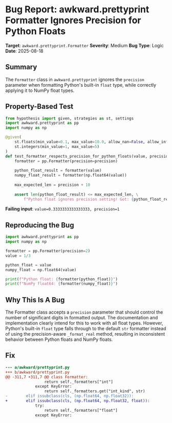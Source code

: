 # Bug Report: awkward.prettyprint Formatter Ignores Precision for Python Floats

**Target**: `awkward.prettyprint.Formatter`
**Severity**: Medium
**Bug Type**: Logic
**Date**: 2025-08-18

## Summary

The `Formatter` class in `awkward.prettyprint` ignores the `precision` parameter when formatting Python's built-in `float` type, while correctly applying it to NumPy float types.

## Property-Based Test

```python
from hypothesis import given, strategies as st, settings
import awkward.prettyprint as pp
import numpy as np

@given(
    st.floats(min_value=0.1, max_value=10.0, allow_nan=False, allow_infinity=False),
    st.integers(min_value=1, max_value=5)
)
def test_formatter_respects_precision_for_python_floats(value, precision):
    formatter = pp.Formatter(precision=precision)
    
    python_float_result = formatter(value)
    numpy_float_result = formatter(np.float64(value))
    
    max_expected_len = precision + 10
    
    assert len(python_float_result) <= max_expected_len, \
        f"Python float ignores precision setting! Got: {python_float_result}"
```

**Failing input**: `value=0.3333333333333333, precision=1`

## Reproducing the Bug

```python
import awkward.prettyprint as pp
import numpy as np

formatter = pp.Formatter(precision=2)
value = 1/3

python_float = value
numpy_float = np.float64(value)

print(f"Python float: {formatter(python_float)}")
print(f"NumPy float64: {formatter(numpy_float)}")
```

## Why This Is A Bug

The Formatter class accepts a `precision` parameter that should control the number of significant digits in formatted output. The documentation and implementation clearly intend for this to work with all float types. However, Python's built-in `float` type falls through to the default `str` formatter instead of using the precision-aware `_format_real` method, resulting in inconsistent behavior between Python floats and NumPy floats.

## Fix

```diff
--- a/awkward/prettyprint.py
+++ b/awkward/prettyprint.py
@@ -311,7 +311,7 @@ class Formatter:
                 return self._formatters["int"]
             except KeyError:
                 return self._formatters.get("int_kind", str)
-        elif issubclass(cls, (np.float64, np.float32)):
+        elif issubclass(cls, (np.float64, np.float32, float)):
             try:
                 return self._formatters["float"]
             except KeyError:
```